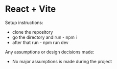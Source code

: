 # React + Vite

Setup instructions:
  - clone the repository
  - go the directory and run - npm i
  - after that run - npm run dev

Any assumptions or design decisions made:
  - No major assumptions is made during the project
